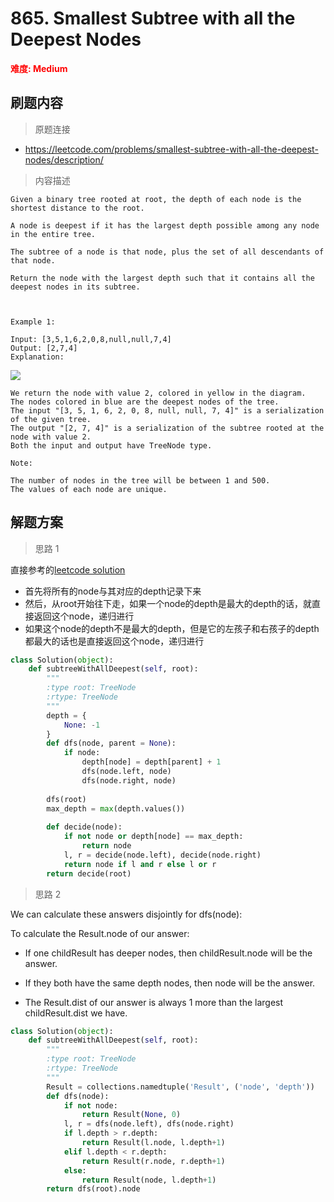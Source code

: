# 865. Smallest Subtree with all the Deepest Nodes

**<font color=red>难度: Medium</font>**

## 刷题内容

> 原题连接

* https://leetcode.com/problems/smallest-subtree-with-all-the-deepest-nodes/description/

> 内容描述

```
Given a binary tree rooted at root, the depth of each node is the shortest distance to the root.

A node is deepest if it has the largest depth possible among any node in the entire tree.

The subtree of a node is that node, plus the set of all descendants of that node.

Return the node with the largest depth such that it contains all the deepest nodes in its subtree.

 

Example 1:

Input: [3,5,1,6,2,0,8,null,null,7,4]
Output: [2,7,4]
Explanation:
```

![](https://github.com/apachecn/LeetCode/blob/master/images/sketch1.png)

```
We return the node with value 2, colored in yellow in the diagram.
The nodes colored in blue are the deepest nodes of the tree.
The input "[3, 5, 1, 6, 2, 0, 8, null, null, 7, 4]" is a serialization of the given tree.
The output "[2, 7, 4]" is a serialization of the subtree rooted at the node with value 2.
Both the input and output have TreeNode type.

Note:

The number of nodes in the tree will be between 1 and 500.
The values of each node are unique.
```

## 解题方案

> 思路 1

直接参考的[leetcode solution](https://leetcode.com/problems/smallest-subtree-with-all-the-deepest-nodes/solution/)
- 首先将所有的node与其对应的depth记录下来
- 然后，从root开始往下走，如果一个node的depth是最大的depth的话，就直接返回这个node，递归进行
- 如果这个node的depth不是最大的depth，但是它的左孩子和右孩子的depth都最大的话也是直接返回这个node，递归进行

```python
class Solution(object):
    def subtreeWithAllDeepest(self, root):
        """
        :type root: TreeNode
        :rtype: TreeNode
        """
        depth = {
            None: -1
        }
        def dfs(node, parent = None):
            if node:
                depth[node] = depth[parent] + 1
                dfs(node.left, node)
                dfs(node.right, node)
                
        dfs(root)
        max_depth = max(depth.values())
        
        def decide(node):
            if not node or depth[node] == max_depth:
                return node
            l, r = decide(node.left), decide(node.right)
            return node if l and r else l or r
        return decide(root)
```

> 思路 2

We can calculate these answers disjointly for dfs(node):

To calculate the Result.node of our answer:

- If one childResult has deeper nodes, then childResult.node will be the answer.

- If they both have the same depth nodes, then node will be the answer.

- The Result.dist of our answer is always 1 more than the largest childResult.dist we have.

```python
class Solution(object):
    def subtreeWithAllDeepest(self, root):
        """
        :type root: TreeNode
        :rtype: TreeNode
        """
        Result = collections.namedtuple('Result', ('node', 'depth'))
        def dfs(node):
            if not node:
                return Result(None, 0)
            l, r = dfs(node.left), dfs(node.right)
            if l.depth > r.depth:
                return Result(l.node, l.depth+1)
            elif l.depth < r.depth:
                return Result(r.node, r.depth+1)
            else:
                return Result(node, l.depth+1)
        return dfs(root).node
```






















